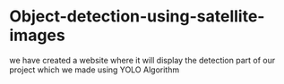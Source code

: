 # Object-detection-using-satellite-images
we have created a website where it will display the detection part of our project which we made using YOLO Algorithm
